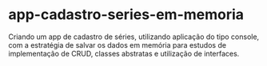 # app-cadastro-series-em-memoria
Criando um app de cadastro de séries, utilizando aplicação do tipo console, com a estratégia de salvar os dados em memória para estudos de implementação de CRUD, classes abstratas e utilização de interfaces.
